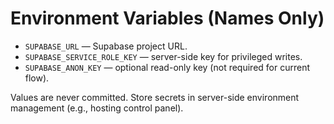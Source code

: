 # Environment Variables (Names Only)

- `SUPABASE_URL` — Supabase project URL.
- `SUPABASE_SERVICE_ROLE_KEY` — server-side key for privileged writes.
- `SUPABASE_ANON_KEY` — optional read-only key (not required for current flow).

Values are never committed. Store secrets in server-side environment management (e.g., hosting control panel).
